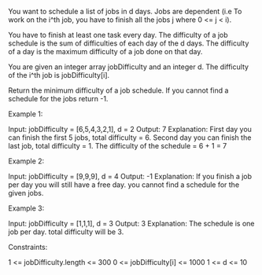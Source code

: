 You want to schedule a list of jobs in d days. Jobs are dependent (i.e To
work on the i^th job, you have to finish all the jobs j where 0 <= j < i).

You have to finish at least one task every day. The difficulty of a job
schedule is the sum of difficulties of each day of the d days. The difficulty
of a day is the maximum difficulty of a job done on that day.

You are given an integer array jobDifficulty and an integer d. The difficulty
of the i^th job is jobDifficulty[i].

Return the minimum difficulty of a job schedule. If you cannot find a
schedule for the jobs return -1.


Example 1:


Input: jobDifficulty = [6,5,4,3,2,1], d = 2
Output: 7
Explanation: First day you can finish the first 5 jobs, total difficulty = 6.
Second day you can finish the last job, total difficulty = 1.
The difficulty of the schedule = 6 + 1 = 7 


Example 2:


Input: jobDifficulty = [9,9,9], d = 4
Output: -1
Explanation: If you finish a job per day you will still have a free day. you
cannot find a schedule for the given jobs.


Example 3:


Input: jobDifficulty = [1,1,1], d = 3
Output: 3
Explanation: The schedule is one job per day. total difficulty will be 3.



Constraints:


1 <= jobDifficulty.length <= 300
0 <= jobDifficulty[i] <= 1000
1 <= d <= 10




